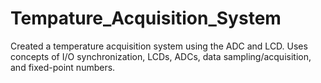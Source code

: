 # Tempature_Acquisition_System

Created a temperature acquisition system using the ADC and LCD. Uses concepts of I/O synchronization, LCDs, ADCs, data sampling/acquisition, and fixed-point numbers.
